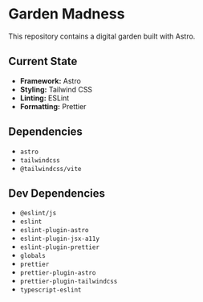 # Garden Madness

This repository contains a digital garden built with Astro.

## Current State

*   **Framework:** Astro
*   **Styling:** Tailwind CSS
*   **Linting:** ESLint
*   **Formatting:** Prettier

## Dependencies

*   `astro`
*   `tailwindcss`
*   `@tailwindcss/vite`

## Dev Dependencies

*   `@eslint/js`
*   `eslint`
*   `eslint-plugin-astro`
*   `eslint-plugin-jsx-a11y`
*   `eslint-plugin-prettier`
*   `globals`
*   `prettier`
*   `prettier-plugin-astro`
*   `prettier-plugin-tailwindcss`
*   `typescript-eslint`